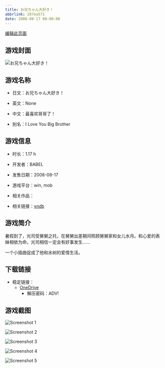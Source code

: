 ```yaml
---
title: お兄ちゃん大好き！
abbrlink: 287ea571
date: 2008-08-17 00:00:00
---
```

[编辑此页面](https://github.com/ACG-3/ADV3-source/blob/main/source/_posts/games/%E3%81%8A%E5%85%84%E3%81%A1%E3%82%83%E3%82%93%E5%A4%A7%E5%A5%BD%E3%81%8D%EF%BC%81.md)

## 游戏封面

![お兄ちゃん大好き！](https://pan.timero.xyz/onedrive/img_lib_001/%E3%81%8A%E5%85%84%E3%81%A1%E3%82%83%E3%82%93%E5%A4%A7%E5%A5%BD%E3%81%8D%EF%BC%81_cover.avif)


## 游戏名称

- 日文：お兄ちゃん大好き！
- 英文：None
- 中文：最喜欢哥哥了！

- 别名：I Love You Big Brother


## 游戏信息

- 时长：1.17 h
- 开发者：BABEL
- 发售日期：2008-08-17
- 游戏平台：win, mob
- 相关作品：

- 相关链接：[vndb](https://vndb.org/v10431)


## 游戏简介

暑假到了，光司受舅舅之托，在舅舅出差期间照顾舅舅家和女儿水月。和心爱的表妹相依为命，光司相信一定会有好事发生......

一个小插曲促成了他和水树的爱情生活。


## 下载链接

- 稳定链接：
    - [OneDrive](https://pan.timero.xyz/onedrive/adv_lib_001/%E3%81%8A%E5%85%84%E3%81%A1%E3%82%83%E3%82%93%E5%A4%A7%E5%A5%BD%E3%81%8D%EF%BC%81)
        - 解压密码：ADV!



## 游戏截图


![Screenshot 1](https://pan.timero.xyz/onedrive/img_lib_001/%E3%81%8A%E5%85%84%E3%81%A1%E3%82%83%E3%82%93%E5%A4%A7%E5%A5%BD%E3%81%8D%EF%BC%81_Screenshot_1.avif)

![Screenshot 2](https://pan.timero.xyz/onedrive/img_lib_001/%E3%81%8A%E5%85%84%E3%81%A1%E3%82%83%E3%82%93%E5%A4%A7%E5%A5%BD%E3%81%8D%EF%BC%81_Screenshot_2.avif)

![Screenshot 3](https://pan.timero.xyz/onedrive/img_lib_001/%E3%81%8A%E5%85%84%E3%81%A1%E3%82%83%E3%82%93%E5%A4%A7%E5%A5%BD%E3%81%8D%EF%BC%81_Screenshot_3.avif)

![Screenshot 4](https://pan.timero.xyz/onedrive/img_lib_001/%E3%81%8A%E5%85%84%E3%81%A1%E3%82%83%E3%82%93%E5%A4%A7%E5%A5%BD%E3%81%8D%EF%BC%81_Screenshot_4.avif)

![Screenshot 5](https://pan.timero.xyz/onedrive/img_lib_001/%E3%81%8A%E5%85%84%E3%81%A1%E3%82%83%E3%82%93%E5%A4%A7%E5%A5%BD%E3%81%8D%EF%BC%81_Screenshot_5.avif)

